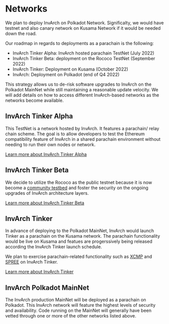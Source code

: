 # Networks

We plan to deploy InvArch on Polkadot Network. Significalty, we would have testnet and also canary network on Kusama Network if it would be needed down the road.

Our roadmap in regards to deployments as a parachain is the following:

- InvArch Tinker Alpha: InvArch hosted parachain TestNet (July 2022)
- InvArch Tinker Beta: deployment on the Rococo TestNet (September 2022)
- InvArch Tinker: Deployment on Kusama (October 2022)
- InvArch: Deployment on Polkadot (end of Q4 2022)

This strategy allows us to de-risk software upgrades to InvArch on the Polkadot MainNet while still maintaining a reasonable update velocity. We will add details on how to access different InvArch-based networks as the networks become available.

## InvArch Tinker Alpha

This TestNet is a network hosted by InvArch. It features a parachain/ relay chain scheme. The goal is to allow developers to test the Ethereum compatibility feature of InvArch in a shared parachain environment without needing to run their own nodes or network.

[Learn more about InvArch Tinker Alpha](https://)

## InvArch Tinker Beta

We decide to utilize the Rococo as the public testnet because it is now become a [community testbed](https://polkadot.network/blog/rococo-revamp-becoming-a-community-parachain-testbed/) and foster the security on the ongoing upgrades of InvArch architecture layers.

[Learn more about InvArch Tinker Beta](https://)

## InvArch Tinker

In advance of deploying to the Polkadot MainNet, InvArch would launch Tinker as a parachain on the Kusama network. The parachain functionality would be live on Kusama and featues are progerssively being released according the InvArch Tinker launch schedule.

We plan to exercise parachain-related functionality such as [XCMP](https://wiki.polkadot.network/docs/learn-crosschain) and [SPREE](https://wiki.polkadot.network/docs/learn-spree) on InvArch Tinker.

[Learn more about InvArch Tinker](https://)

## InvArch Polkadot MainNet

The InvArch production MainNet will be deployed as a parachain on Polkadot. This InvArch network will feature the highest levels of security and availability. Code running on the MainNet will generally have been vetted through one or more of the other networks listed above.